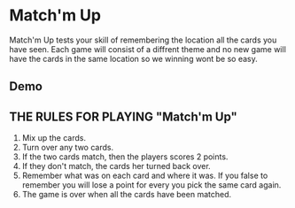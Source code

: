 # Match'm Up 

Match'm Up tests your skill of remembering the location all the cards you have seen. Each game will consist of a diffrent theme and no new game will have the cards in the same location so we winning wont be so easy.  

## Demo

## THE RULES FOR PLAYING "Match'm Up"
1. Mix up the cards.
2. Turn over any two cards.
3. If the two cards match, then the players scores 2 points.
4. If they don't match, the cards her turned back over.
5. Remember what was on each card and where it was. If you false to remember you will lose a point for every you pick the same card again. 
6. The game is over when all the cards have been matched.

